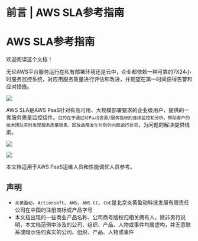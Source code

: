 # 前言 | AWS SLA参考指南

# AWS SLA参考指南

欢迎阅读这个文档！

无论AWS平台服务运行在私有部署环境还是云中，企业都依赖一种可靠的7X24小时服务监控系统，对应用服务质量进行评估和改进，并期望在第一时间获得告警和应对措施。

![](https://docs.awspaas.com/reference-guide/aws-paas-sla-reference-guide/dashboard.png)

AWS SLA是AWS PaaS针对有高可用、大规模部署要求的企业级用户，提供的一套服务质量监控组件。`目的在于通过对PaaS资源/服务指标的连续监控和分析，帮助客户的技术团队实时发现服务质量隐患，回放故障发生时刻的内部运行状况`，为问题的解决提供线索。

![](https://docs.awspaas.com/reference-guide/aws-paas-sla-reference-guide/history.png)

![](https://docs.awspaas.com/reference-guide/aws-paas-sla-reference-guide/alarm.png)

本文档适用于AWS PaaS运维人员和性能调优人员参考。

## 声明

  * `炎黄盈动`、`Actionsoft`、`AWS`、`AWS CC`、`CoE`是北京炎黄盈动科技发展有限责任公司在中国的注册商标或产品字号
  * 本文档出现的一些商业产品名称、公司商号版权归相关拥有人，除非另行说明，本文档范例中涉及的公司、组织、产品、人物或事件均属虚构，并无意联系或暗示任何真实的公司、组织、产品、人物或事件